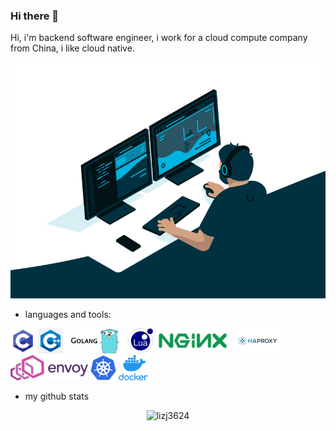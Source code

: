 ### Hi there 👋

Hi, i'm backend software engineer, i work for a cloud compute company from China, i like cloud native. 

![git](https://github.com/lizj3624/lizj3624/blob/main/pictures/code.gif)

- languages and tools:  

<code><img height="40" src="https://github.com/lizj3624/lizj3624/blob/main/pictures/c-programming.png"></code>
<code><img height="40" src="https://github.com/lizj3624/lizj3624/blob/main/pictures/C.png"></code>
<code><img height="40" src="https://github.com/lizj3624/lizj3624/blob/main/pictures/golang.png"></code>
<code><img height="40" src="https://github.com/lizj3624/lizj3624/blob/main/pictures/1200px-Lua-Logo.svg.png"></code>
<code><img height="40" src="https://github.com/lizj3624/lizj3624/blob/main/pictures/NGINX-logo-rgb-large.png"></code>
<code><img height="40" src="https://github.com/lizj3624/lizj3624/blob/main/pictures/haproxy.png"></code>
<code><img height="40" src="https://github.com/lizj3624/lizj3624/blob/main/pictures/envoy-logo.png"></code>
<code><img height="40" src="https://github.com/lizj3624/lizj3624/blob/main/pictures/1200px-Kubernetes_logo_without_workmark.svg.png"></code>
<code><img height="40" src="https://github.com/lizj3624/lizj3624/blob/main/pictures/docker.png"></code>    

- my github stats

<p align="center"> <img src="https://github-readme-stats.vercel.app/api?username=lizj3624&show_icons=true&theme=gotham" alt="lizj3624" />

